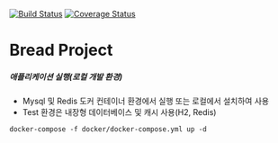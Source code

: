 [![Build Status](https://travis-ci.com/nmrhtn7898/bread-project.svg?branch=master)](https://travis-ci.com/nmrhtn7898/bread-project)
[![Coverage Status](https://coveralls.io/repos/github/nmrhtn7898/bread-project/badge.svg)](https://coveralls.io/github/nmrhtn7898/bread-project)
# Bread Project
##### 애플리케이션 실행(로컬 개발 환경)
- Mysql 및 Redis 도커 컨테이너 환경에서 실행 또는 로컬에서 설치하여 사용
- Test 환경은 내장형 데이터베이스 및 캐시 사용(H2, Redis)
```
docker-compose -f docker/docker-compose.yml up -d
```

